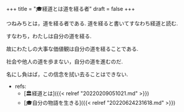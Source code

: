 +++
title = "🎓経道とは道を経る者"
draft = false
+++

つねみちとは，道を経る者である. 道を経ると書いてすなわち経道と読む.

すなわち，わたしは自分の道を経る.

故にわたしの大事な価値観は自分の道を経ることである.

社会や他人の道を歩まない，自分の道を進むのだ.

名にし負はば，この信念を拭い去ることはできない.

-   refs:
    -   [🏛経道とは]({{< relref "20220209051021.md" >}})
    -   [🎓自分の物語を生きる]({{< relref "20220624231618.md" >}})
